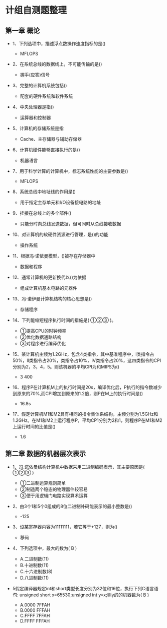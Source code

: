 # 计组自测题整理



## 第一章 概论

* 1、下列选项中，描述浮点数操作速度指标的是()

  * MFLOPS

  

* 2、在系统总线的数据线上，不可能传输的是()

  * 握手(应答)信号

  

* 3、完整的计算机系统包括()

  * 配套的硬件系统和软件系统

  

* 4、中央处理器是指()

  * 运算器和控制器



* 5、计算机的存储系统是指

  * Cache、主存储器与辅助存储器

    

* 6、计算机硬件能够直接执行的是()

  * 机器语言

  

* 7、用于科学计算的计算机中，标志系统性能的主要参数是()

  * MFLOPS

  

* 8、系统总线中地址线的作用是()

  * 用于指定主存单元和I/O设备接电路的地址

  

* 9、挂接在总线上的多个部件()

  * 只能分时向总线发送数据，但可同时从总线接收数据



* 10、对计算机的软硬件资源进行管理，是()的功能

  * 操作系统

  

* 11、根据冯·诺依曼模型，()被存在存储器中

  * 数据和程序

  

* 12、通常计算机的更新换代以()为依据

  * 组成计算机基本电路的元器件

  

* 13、冯·诺伊曼计算机结构的核心思想是()

  * 存储程序



* 14、下列能缩短程序执行时间的措施是( ①②③ )。

  * ①提高CPU的时钟频率
  * ②优化数据通路结构
  * ③对程序进行编译优化

  

* 15、某计算机主频为1.2GHz，包含4类指令，其中基准程序中，l类指令占50%，lI类指令占20%，类指令占10%，IV类指令占20%，这四类指令的CPI分别为2，3，4，5。则该机器的平均CPI为和MIPS为()

  * 3 400

  

* 16、程序P在计算机M上的执行时间是20s，编译优化后，P执行的指令数减少到原来的70%,而CPI增加到原来的1.2倍，则P在M上的执行时间是()

  * 16.8s



* 17、假定计算机M1和M2具有相同的指令集体系结构，主频分别为1.5GHz和1.2GHz。在M1和M2上运行程序P，平均CP1分别为2和1，则程序P在M1和M2上运行时间的比值是()
  * 1.6



## 第二章 数据的机器层次表示

* 1、冯.诺依曼结构计算机中数据采用二进制编码表示，其主要原因是( ①②③ )
  * ①二进制运算规则简单
  * ②制造两个稳态的物理器件较容易
  * ③便于用逻辑门电路实现算术运算



* 2、由3个1和5个0组成的8位二进制补码能表示的最小整数是()

  * -125

  

* 3、设某寄存器内容为11111111，若它等于+127，则为()

  * 移码



* 4、下列选项中，最大的数为( B )
  * A.二进制数(11)
  * B.十进制数(11)
  * C.十六进制数(8)
  * D.八进制数(11)



* 5假定编译器规定int和short类型长度分别为32位和16位，执行下列C语言语句: unsigned short x=65530;unsigned int y=x;则y的的机器数为( B )
  * A.0000 7FFAH
  * B.0000 FFFAH
  * C.FFFF 7FFAH
  * D.FFFF FFFAH